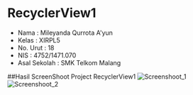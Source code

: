 # RecyclerView1

- Nama              : Mileyanda Qurrota A'yun
- Kelas             : XIRPL5
- No. Urut          : 18
- NIS               : 4752/1471.070
- Asal Sekolah      : SMK Telkom Malang

##Hasil ScreenShoot Project RecyclerView1
![Screenshoot_1](https://s22.postimg.org/zfyobmdv5/rcv1_1.jpg)
![Screenshoot_2](https://s21.postimg.org/9a9wk8ljr/rcv1_3.jpg)
